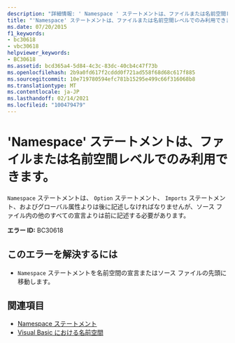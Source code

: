 ```yaml
---
description: "詳細情報: ' Namespace ' ステートメントは、ファイルまたは名前空間レベルでのみ発生します"
title: "'Namespace' ステートメントは、ファイルまたは名前空間レベルでのみ利用できます。"
ms.date: 07/20/2015
f1_keywords:
- bc30618
- vbc30618
helpviewer_keywords:
- BC30618
ms.assetid: bcd365a4-5d84-4c3c-83dc-40cb4c47f73b
ms.openlocfilehash: 2b9a0fd617f2cddd0f721ad558f68d68c617f885
ms.sourcegitcommit: 10e719780594efc781b15295e499c66f316068b8
ms.translationtype: MT
ms.contentlocale: ja-JP
ms.lasthandoff: 02/14/2021
ms.locfileid: "100479479"
---
```

# <a name="namespace-statements-can-occur-only-at-file-or-namespace-level"></a>'Namespace' ステートメントは、ファイルまたは名前空間レベルでのみ利用できます。

`Namespace` ステートメントは、 `Option` ステートメント、 `Imports` ステートメント、およびグローバル属性よりは後に記述しなければなりませんが、ソース ファイル内の他のすべての宣言よりは前に記述する必要があります。  
  
 **エラー ID:** BC30618  
  
## <a name="to-correct-this-error"></a>このエラーを解決するには  
  
- `Namespace` ステートメントを名前空間の宣言またはソース ファイルの先頭に移動します。  
  
## <a name="see-also"></a>関連項目

- [Namespace ステートメント](../language-reference/statements/namespace-statement.md)
- [Visual Basic における名前空間](../programming-guide/program-structure/namespaces.md)
